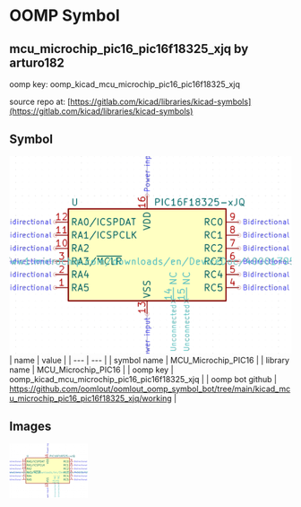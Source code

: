 # OOMP Symbol  
## mcu_microchip_pic16_pic16f18325_xjq  by arturo182  
  
oomp key: oomp_kicad_mcu_microchip_pic16_pic16f18325_xjq  
  
source repo at: [https://gitlab.com/kicad/libraries/kicad-symbols](https://gitlab.com/kicad/libraries/kicad-symbols)  
## Symbol  
  
[![working.png](working_600.png)](working.png)  
| name | value | 
| --- | --- | 
| symbol name | MCU_Microchip_PIC16 | 
| library name | MCU_Microchip_PIC16 | 
| oomp key | oomp_kicad_mcu_microchip_pic16_pic16f18325_xjq | 
| oomp bot github | https://github.com/oomlout/oomlout_oomp_symbol_bot/tree/main/kicad_mcu_microchip_pic16_pic16f18325_xjq/working | 
## Images  
  
[![working.png](working_140.png)](working.png)  
